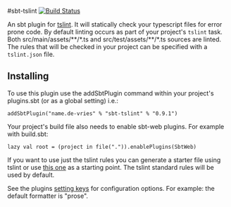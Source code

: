 #sbt-tslint [![Build Status](https://travis-ci.org/joost-de-vries/sbt-tslint.png?branch=master)](https://travis-ci.org/joost-de-vries/sbt-tslint)

An sbt plugin for [tslint](http://palantir.github.io/tslint/). It will statically check your typescript files for error prone code.
By default linting occurs as part of your project's `tslint` task. Both src/main/assets/\*\*/\*.ts and
src/test/assets/\*\*/\*.ts sources are linted.
The rules that will be checked in your project can be specified with a `tslint.json` file. 

## Installing
To use this plugin use the addSbtPlugin command within your project's plugins.sbt (or as a global setting) i.e.:

    addSbtPlugin("name.de-vries" % "sbt-tslint" % "0.9.1")

Your project's build file also needs to enable sbt-web plugins. For example with build.sbt:

    lazy val root = (project in file(".")).enablePlugins(SbtWeb)
    
If you want to use just the tslint rules you can generate a starter file using tslint or use [this one](https://github.com/joost-de-vries/sbt-tslint/blob/master/sbt-tslint-plugin-tester/tslint.json) as a starting point. The tslint standard rules will be used by default.

See the plugins [setting keys](https://github.com/joost-de-vries/sbt-tslint/blob/master/src/main/scala/name/devries/tslint/SbtTSLint.scala) for configuration options. For example: the default formatter is "prose". 



